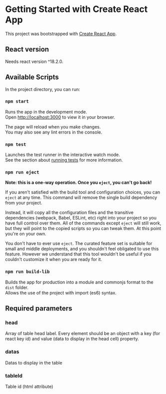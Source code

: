 # Getting Started with Create React App

This project was bootstrapped with [Create React App](https://github.com/facebook/create-react-app).

## React version

Needs react version ^18.2.0.

## Available Scripts

In the project directory, you can run:

### `npm start`

Runs the app in the development mode.\
Open [http://localhost:3000](http://localhost:3000) to view it in your browser.

The page will reload when you make changes.\
You may also see any lint errors in the console.

### `npm test`

Launches the test runner in the interactive watch mode.\
See the section about [running tests](https://facebook.github.io/create-react-app/docs/running-tests) for more information.

### `npm run eject`

**Note: this is a one-way operation. Once you `eject`, you can't go back!**

If you aren't satisfied with the build tool and configuration choices, you can `eject` at any time. This command will remove the single build dependency from your project.

Instead, it will copy all the configuration files and the transitive dependencies (webpack, Babel, ESLint, etc) right into your project so you have full control over them. All of the commands except `eject` will still work, but they will point to the copied scripts so you can tweak them. At this point you're on your own.

You don't have to ever use `eject`. The curated feature set is suitable for small and middle deployments, and you shouldn't feel obligated to use this feature. However we understand that this tool wouldn't be useful if you couldn't customize it when you are ready for it.

### `npm run build-lib`

Builds the app for production into a module and commonjs format to the `dist` folder.\
Allows the use of the project with import (es6) syntax.


## Required parameters

### head

Array of table head label. Every element should be an object with a key (for react key id) and value (data to display in the head cell) property.

### datas

Datas to display in the table

### tableId

Table id (html attribute)



